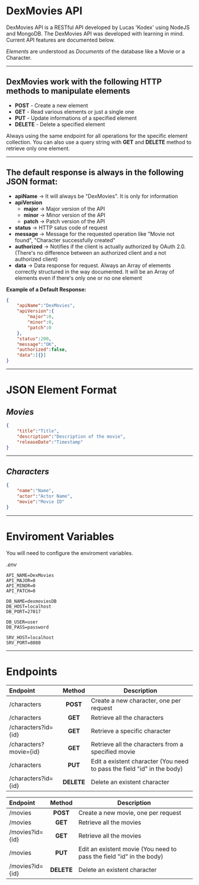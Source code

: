 # **DexMovies API**

DexMovies API is a RESTful API developed by Lucas 'Kodex' using NodeJS and MongoDB. The DexMovies API was developed with learning in mind. Current API features are documented below.

_Elements_ are understood as _Documents_ of the database like a Movie or a Character.

---

## DexMovies work with the following HTTP methods to manipulate elements
+ **POST** - Create a new element
+ **GET** - Read various elements or just a single one
+ **PUT** - Update informations of a specified element
+ **DELETE** - Delete a specified element

Always using the same endpoint for all operations for the specific element collection. You can also use a query string with **GET** and **DELETE** method to retrieve only one element.

---

## The default response is always in the following **JSON** format:

+ **apiName** -> It will always be "DexMovies". It is only for information
+ **apiVersion**
    + **major** -> Major version of the API
    + **minor** -> Minor version of the API
    + **patch** -> Patch version of the API
+ **status** -> HTTP satus code of request
+ **message** -> Message for the requested operation like "Movie not found", "Character successfully created"
+ **authorized** -> Notifies if the client is actually authorized by OAuth 2.0. (There's no difference between an authorized client and a not authorized client)
+ **data** -> Data response for request. Always an Array of elements correctly structured in the way documented. It will be an Array of elements even if there's only one or no one element

**Example of a Default Response:**

```json
{
    "apiName":"DexMovies",
    "apiVersion":{
        "major":0,
        "minor":0,
        "patch":0
    },
    "status":200,
    "message":"OK",
    "authorized":false,
    "data":[{}]
}
```

---

# **JSON Element Format**

## _Movies_

```json
{
    "title":"Title",
    "description":"Description of the movie",
    "releaseDate":"Timestamp"
}
```

---

## _Characters_

```json
{
    "name":"Name",
    "actor":"Actor Name",
    "movie":"Movie ID"
}
```

---

# **Enviroment Variables**
You will need to configure the enviroment variables.

_.env_
```.env
API_NAME=DexMovies
API_MAJOR=0
API_MINOR=0
API_PATCH=0

DB_NAME=dexmoviesDB
DB_HOST=localhost
DB_PORT=27017

DB_USER=user
DB_PASS=password

SRV_HOST=localhost
SRV_PORT=8080
```

---

# **Endpoints**

Endpoint | Method | Description
:--------|:------:|------------
/characters | **POST** | Create a new character, one per request
/characters | **GET** | Retrieve all the characters
/characters?id={id} | **GET** | Retrieve a specific character
/characters?movie={id} | **GET** |  Retrieve all the characters from a specified movie
/characters | **PUT** | Edit a existent character (You need to pass the field "id" in the body)
/characters?id={id} | **DELETE** | Delete an existent character

Endpoint | Method | Description
:--------|:------:|------------
/movies | **POST** | Create a new movie, one per request
/movies | **GET** | Retrieve all the movies
/movies?id={id} | **GET** | Retrieve all the movies
/movies | **PUT** | Edit an existent movie (You need to pass the field "id" in the body)
/movies?id={id} | **DELETE** | Delete an existent character

